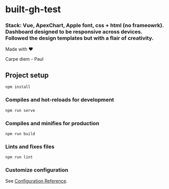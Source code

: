

# built-gh-test

### Stack: Vue, ApexChart, Apple font, css + html (no frameowrk). Dashboard designed to be responsive across devices. Followed the design templates but with a flair of creativity.

Made with ❤️

Carpe diem - Paul

## Project setup
```
npm install
```

### Compiles and hot-reloads for development
```
npm run serve
```

### Compiles and minifies for production
```
npm run build
```

### Lints and fixes files
```
npm run lint
```

### Customize configuration
See [Configuration Reference](https://cli.vuejs.org/config/).

